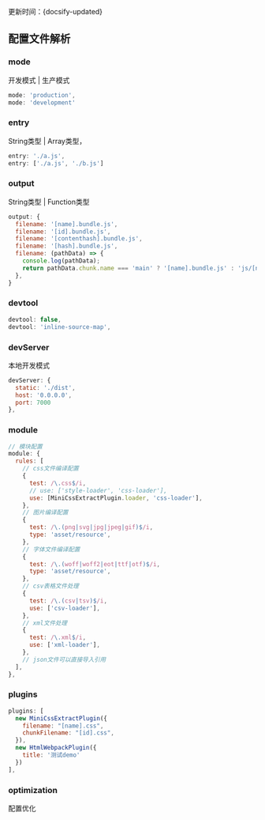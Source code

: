 
更新时间：{docsify-updated}


## 配置文件解析

### mode

开发模式 | 生产模式

```js
mode: 'production',
mode: 'development'

```

### entry

String类型 | Array类型，
  
```js
entry: './a.js',
entry: ['./a.js', './b.js']

```

### output

String类型 | Function类型
  
```js
output: {
  filename: '[name].bundle.js',
  filename: '[id].bundle.js',
  filename: '[contenthash].bundle.js',
  filename: '[hash].bundle.js',
  filename: (pathData) => {
    console.log(pathData);
    return pathData.chunk.name === 'main' ? '[name].bundle.js' : 'js/[name].bundle.js'
  },
}
```

### devtool

```js
devtool: false,
devtool: 'inline-source-map',

```

### devServer

本地开发模式

```js
devServer: {
  static: './dist',
  host: '0.0.0.0',
  port: 7000
},

```

### module

```js
// 模块配置
module: {
  rules: [
    // css文件编译配置
    {
      test: /\.css$/i,
      // use: ['style-loader', 'css-loader'],
      use: [MiniCssExtractPlugin.loader, 'css-loader'],
    },
    // 图片编译配置
    {
      test: /\.(png|svg|jpg|jpeg|gif)$/i,
      type: 'asset/resource',
    },
    // 字体文件编译配置
    {
      test: /\.(woff|woff2|eot|ttf|otf)$/i,
      type: 'asset/resource',
    },
    // csv表格文件处理
    {
      test: /\.(csv|tsv)$/i,
      use: ['csv-loader'],
    },
    // xml文件处理
    {
      test: /\.xml$/i,
      use: ['xml-loader'],
    },
    // json文件可以直接导入引用
  ],
},

```

### plugins

```js
plugins: [
  new MiniCssExtractPlugin({
    filename: "[name].css",
    chunkFilename: "[id].css",
  }),
  new HtmlWebpackPlugin({
    title: '测试demo'
  })
],

```

### optimization

配置优化